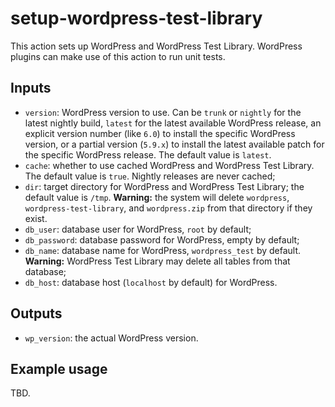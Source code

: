 # setup-wordpress-test-library

This action sets up WordPress and WordPress Test Library. WordPress plugins can make use of this action to run unit tests.

## Inputs

  * `version`: WordPress version to use. Can be `trunk` or `nightly` for the latest nightly build, `latest` for the latest available WordPress release, an explicit version number (like `6.0`) to install the specific WordPress version, or a partial version (`5.9.x`) to install the latest available patch for the specific WordPress release. The default value is `latest`.
  * `cache`: whether to use cached WordPress and WordPress Test Library. The default value is `true`. Nightly releases are never cached;
  * `dir`: target directory for WordPress and WordPress Test Library; the default value is `/tmp`. **Warning:** the system will delete `wordpress`, `wordpress-test-library`, and `wordpress.zip` from that directory if they exist.
  * `db_user`: database user for WordPress, `root` by default;
  * `db_password`: database password for WordPress, empty by default;
  * `db_name`: database name for WordPress, `wordpress_test` by default. **Warning:** WordPress Test Library may delete all tables from that database;
  * `db_host`: database host (`localhost` by default) for WordPress.

## Outputs

  * `wp_version`: the actual WordPress version.

## Example usage

TBD.
